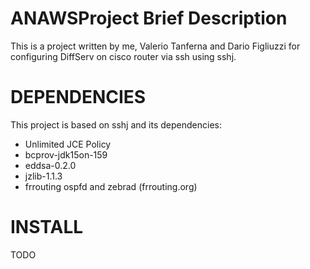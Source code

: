 # ANAWSProject Brief Description
This is a project written by me, Valerio Tanferna and Dario Figliuzzi for configuring DiffServ on cisco router via ssh using sshj.

# DEPENDENCIES
This project is based on sshj and its dependencies:
 * Unlimited JCE Policy
 * bcprov-jdk15on-159
 * eddsa-0.2.0
 * jzlib-1.1.3
 * frrouting ospfd and zebrad (frrouting.org)

# INSTALL
TODO

